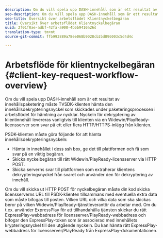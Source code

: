```yaml
---
description: Om du vill spela upp DASH-innehåll som är ett resultat av innehållspaketering måste TVSDK-klienten hämta den innehållsdekrypteringsnyckel som skickades under paketeringsprocessen i arbetsflödet för hämtning av nycklar. Nyckeln för dekryptering av klientinnehåll levereras vanligtvis till klienten via en Widewin/PlayReady-licensserver som svar på ett eller flera HTTP/HTTPS-inlägg från klienten.
seo-description: Om du vill spela upp DASH-innehåll som är ett resultat av innehållspaketering måste TVSDK-klienten hämta den innehållsdekrypteringsnyckel som skickades under paketeringsprocessen i arbetsflödet för hämtning av nycklar. Nyckeln för dekryptering av klientinnehåll levereras vanligtvis till klienten via en Widewin/PlayReady-licensserver som svar på ett eller flera HTTP/HTTPS-inlägg från klienten.
seo-title: Översikt över arbetsflödet Klientnyckelbegäran
title: Översikt över arbetsflödet Klientnyckelbegäran
uuid: 2f01f0ae-adbf-42fa-a908-4b5b9410a26d
translation-type: tm+mt
source-git-commit: ffb993889a78ee068b9028cb2bd896003c5d4d4c

---
```



# Arbetsflöde för klientnyckelbegäran {#client-key-request-workflow-overview}

Om du vill spela upp DASH-innehåll som är ett resultat av innehållspaketering måste TVSDK-klienten hämta den innehållsdekrypteringsnyckel som skickades under paketeringsprocessen i arbetsflödet för hämtning av nycklar. Nyckeln för dekryptering av klientinnehåll levereras vanligtvis till klienten via en Widewin/PlayReady-licensserver som svar på ett eller flera HTTP/HTTPS-inlägg från klienten.

PSDK-klienten måste göra följande för att hämta innehållsdekrypteringsnyckeln:

* Hämta in innehållet i dess ssh box, ge det till plattformen och få som svar på en viktig begäran.
* Skicka nyckelbegäran till rätt Widewin/PlayReady-licensserver via HTTP POST.
* Skicka serverns svar till plattformen som extraherar klientens dekrypteringsnyckel från svaret och använder den för dekryptering av innehåll.

Om du vill skicka ut HTTP POST för nyckelbegäran måste din kod skicka licensserverns URL till PSDK-klienten tillsammans med eventuella extra data som måste bifogas till posten. Vilken URL och vilka data som ska skickas beror på vilken Widewin/PlayReady-tjänstleverantör du arbetar med. Om du t.ex. använder ExpressPlay för att tillhandahålla tjänsten skickar du rätt ExpressPlay-webbadress för licensserver/PlayReady-webbadress och bifogar den ExpressPlay-token som är associerad med innehållets krypteringsnyckel till den utgående nyckeln. Du kan hämta rätt ExpressPlay-webbadress för licensserver/PlayReady från ExpressPlay-dokumentationen.
